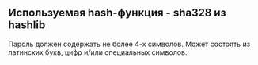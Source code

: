 ## Используемая hash-функция - sha328 из hashlib

Пароль должен содержать не более 4-х символов. Может состоять из латинских букв, цифр и/или специальных символов.

